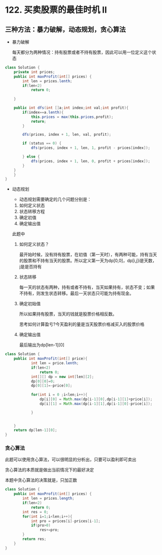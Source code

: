 # 122. 买卖股票的最佳时机 II

## 三种方法：暴力破解，**动态规划，贪心算法**

- 暴力破解
    
    每天都分为两种情况：持有股票或者不持有股票，因此可以用一位定义这个状态
    

```java
class Solution {
    private int prices;
    public int maxProfit(int[] prices) {
        int len = prices.lenth;
        if(len<2)
            return 0;
        
    }

    public int dfs(int []a;int index;int val;int profit){
        if(index==a.lenth){
            this.prices = max(this.prices,profit);
            return;
        }

        dfs(prices, index + 1, len, val, profit);

        if (status == 0) {
            dfs(prices, index + 1, len, 1, profit - prices[index]);

        } else {
            dfs(prices, index + 1, len, 0, profit + prices[index]);
        }
    }
    }
}
```

- 动态规划
    - 动态规划需要确定的几个问题分别是：
    1. 如何定义状态
    2. 状态转移方程
    3. 确定初值
    4. 确定输出值
    
    此题中
    
    1. 如何定义状态？
        
        最开始时候，没有持有股票，在初值（第一天时），有两种可能，持有当天的股票和不持有当天的股票。所以定义第一天为dp[0,0]，dp[i,j]i是天数，j是是否持有
        
    2. 状态转移
        
        每一天的状态有两种，持有或者不持有，当天如果持有，状态不变；如果不持有，则发生状态转移。最后一天状态只可能为持有现金。
        
    3. 确定初始值
        
        所以如果持有股票，当天的钱就是股票价格相反数。
        
        思考如何计算盈亏?今天盈利的量是当天股票价格减买入的股票价格
        
    4. 确定输出值
        
        最后输出为dp[len-1][0]
        

```java
class Solution {
	public int maxProfit(int[] price){
			int len = price.lenth;
			if(len<2)
				return 0;
			int[][] dp = new int[len][2];
			dp[0][0]=0;
			dp[0][1]=-price[0];
			
			for(int i = 0 ;i<len;i++){
				dp[i][0] = Math.max(dp[i-1][0],dp[i-1][1]+price[i]);
				dp[i][1] = Math.max(dp[i-1][1],dp[i-1][0]-price[i]);

			}

			 
    }
	return dp[len-1][0];
}
```

### 贪心算法

此题可以使用贪心算法，可以很明显的分析出，只要可以盈利即可卖出

贪心算法的本质就是做出当前情况下的最好决定

本题中贪心算法的决策就是，只加正数

```java
class Solution {
    public int maxProfit(int[] prices) {
        int len = prices.length;
        if(len<2)
            return 0;
        int res = 0;
        for(int i=1;i<len;i++){
            int pro = prices[i]-prices[i-1];
            if(pro>0)
                res+=pro;
        }
        return res;
    }
}
```